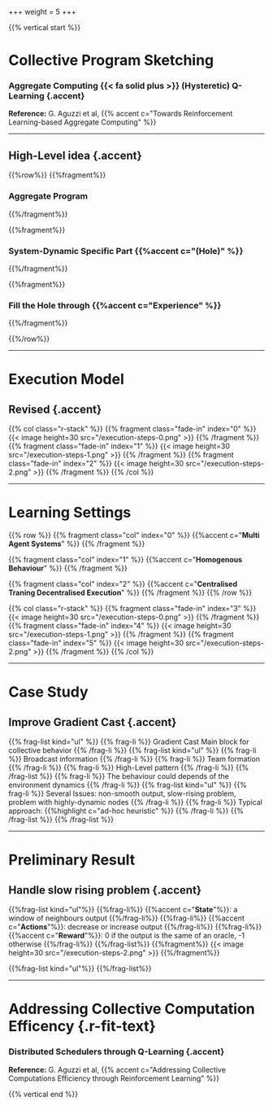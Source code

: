 +++
weight = 5
+++

{{% vertical start %}}

# Collective Program Sketching
### Aggregate Computing {{< fa solid plus >}} (Hysteretic) Q-Learning {.accent} 

**Reference:** G. Aguzzi et al, {{% accent c="Towards Reinforcement Learning-based Aggregate Computing" %}}

---

## High-Level idea {.accent}

{{%row%}}
{{%fragment%}}
### Aggregate Program
{{%/fragment%}}

{{%fragment%}}
### System-Dynamic Specific Part {{%accent c="(Hole)" %}}
{{%/fragment%}}

{{%fragment%}}
### Fill the Hole through {{%accent c="Experience" %}}
{{%/fragment%}}

{{%/row%}}

---

# Execution Model
## Revised {.accent}

{{% col class="r-stack" %}}
{{% fragment class="fade-in" index="0" %}}
{{< image height=30 src="/execution-steps-0.png" >}} 
{{% /fragment %}}
{{% fragment class="fade-in" index="1" %}}
{{< image height=30 src="/execution-steps-1.png" >}} 
{{% /fragment %}}
{{% fragment class="fade-in" index="2" %}}
{{< image height=30 src="/execution-steps-2.png" >}} 
{{% /fragment %}}
{{% /col %}}

---

# Learning Settings

{{% row %}}
{{% fragment class="col" index="0" %}}
{{%accent c="**Multi Agent Systems**" %}}
{{% /fragment %}}

{{% fragment class="col" index="1" %}}
{{%accent c="**Homogenous Behaviour**" %}}
{{% /fragment %}}

{{% fragment class="col" index="2" %}}
{{%accent c="**Centralised Traning Decentralised Execution**" %}}
{{% /fragment %}}
{{% /row %}}

{{% col class="r-stack" %}}
{{% fragment class="fade-in" index="3" %}}
{{< image height=30 src="/execution-steps-0.png" >}} 
{{% /fragment %}}
{{% fragment class="fade-in" index="4" %}}
{{< image height=30 src="/execution-steps-1.png" >}} 
{{% /fragment %}}
{{% fragment class="fade-in" index="5" %}}
{{< image height=30 src="/execution-steps-2.png" >}} 
{{% /fragment %}}
{{% /col %}}

---

# Case Study
## Improve Gradient Cast {.accent}

{{% frag-list kind="ul" %}}
{{% frag-li %}} Gradient Cast Main block for collective behavior {{% /frag-li %}}
{{% frag-list kind="ul" %}}
{{% frag-li %}} Broadcast information {{% /frag-li %}}
{{% frag-li %}} Team formation {{% /frag-li %}}
{{% frag-li %}} High-Level pattern {{% /frag-li %}}
{{% /frag-list %}}
{{% frag-li %}} The behaviour could depends of the environment dynamics {{% /frag-li %}}
{{% frag-list kind="ul" %}}
{{% frag-li %}} Several Issues: non-smooth output, slow-rising problem, problem with highly-dynamic nodes  {{% /frag-li %}}
{{% frag-li %}} Typical approach: {{%highlight c="ad-hoc heuristic" %}} {{% /frag-li %}}
{{% /frag-list %}}
{{% /frag-list %}}

---

# Preliminary Result
## Handle slow rising problem {.accent}
{{%frag-list kind="ul"%}}
{{%frag-li%}} {{%accent c="**State**"%}}: a window of neighbours output {{%/frag-li%}}
{{%frag-li%}} {{%accent c="**Actions**"%}}: decrease or increase output {{%/frag-li%}}
{{%frag-li%}} {{%accent c="**Reward**"%}}: 0 if the output is the same of an oracle, -1 otherwise {{%/frag-li%}}
{{%/frag-list%}}
{{%fragment%}}
{{< image height=30 src="/execution-steps-2.png" >}} 
{{%/fragment%}}

{{%frag-list kind="ul"%}}
{{%/frag-list%}}

---

# Addressing Collective Computation Efficency {.r-fit-text}
### Distributed Schedulers through Q-Learning {.accent} 

**Reference:** G. Aguzzi et al, {{% accent c="Addressing Collective Computations Efficiency through Reinforcement Learning" %}}

{{% vertical end %}}